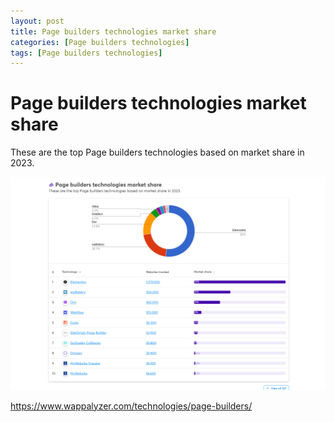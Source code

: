 ```yaml
---
layout: post
title: Page builders technologies market share 
categories: [Page builders technologies]
tags: [Page builders technologies]
--- 
```


# Page builders technologies market share 
These are the top Page builders technologies based on market share in 2023. 

![](../pics/20231012101349_siteGenerators.png)

<https://www.wappalyzer.com/technologies/page-builders/>